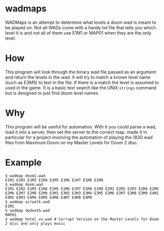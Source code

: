 # wadmaps

WADMaps is an attempt to determine what levels a doom wad is meant to be played on. Not all WADs come with a handy txt file that tells you which level it is and not all of them use E1M1 or MAP01 when they are the only level. 

# How
This program will look through the binary wad file passed as an argument and return the levels in the wad. It will try to match a known level name (such as E3M5) to text in the file. If there is a match the level is assumed to used in the game. It is a basic text search like the UNIX `strings` command but is designed to just find doom level names.

# Why
This program will be useful for automation. With it you could parse a wad, load it into a server, then set the server to the correct map. 
 made it in particular for a project involving the automation of playing the 1830 wad files from Maximum Doom on my Master Levels for Doom 2 disc.

# Example

```
$ wadmap doom1.wad 
E1M1 E1M2 E1M3 E1M4 E1M5 E1M6 E1M7 E1M8 E1M9 
$ wadmap doom.wad
E1M1 E1M2 E1M3 E1M4 E1M5 E1M6 E1M7 E1M8 E1M9 E2M1 E2M2 E2M3 E2M4 E2M5 E2M6 E2M7 E2M8 E2M9 E3M1 E3M2 E3M3 E3M4 E3M5 E3M6 E3M7 E3M8 E3M9 E4M1 E4M2 E4M3 E4M4 E4M5 E4M6 E4M7 E4M8 E4M9 
$ wadmap airwalk.wad 
E1M1
$ wadmap 4pdeath.wad 
MAP01 
$ wadmap hotel_vu.wad # Corrupt Version on the Master Levels for Doom 2 disc and only plays music
```

